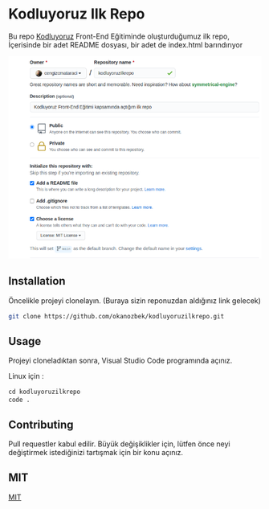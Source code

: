 # Kodluyoruz Ilk Repo
Bu repo [Kodluyoruz](https://www.kodluyoruz.org) Front-End Eğitiminde oluşturduğumuz ilk repo, İçerisinde bir adet README dosyası, bir adet de index.html barındırıyor

![github-kodluyoruz-ilk-repo](assets/images/github.png)

## Installation
Öncelikle projeyi clonelayın. (Buraya sizin reponuzdan aldığınız link gelecek)

```bash
git clone https://github.com/okanozbek/kodluyoruzilkrepo.git
```  

## Usage
Projeyi cloneladıktan sonra, Visual Studio Code programında açınız.

Linux için :

```linux
cd kodluyoruzilkrepo
code .
```  

## Contributing
Pull requestler kabul edilir. Büyük değişiklikler için, lütfen önce neyi değiştirmek istediğinizi tartışmak için bir konu açınız.

## MIT

[MIT](https://choosealicense.com/licenses/mit/)

